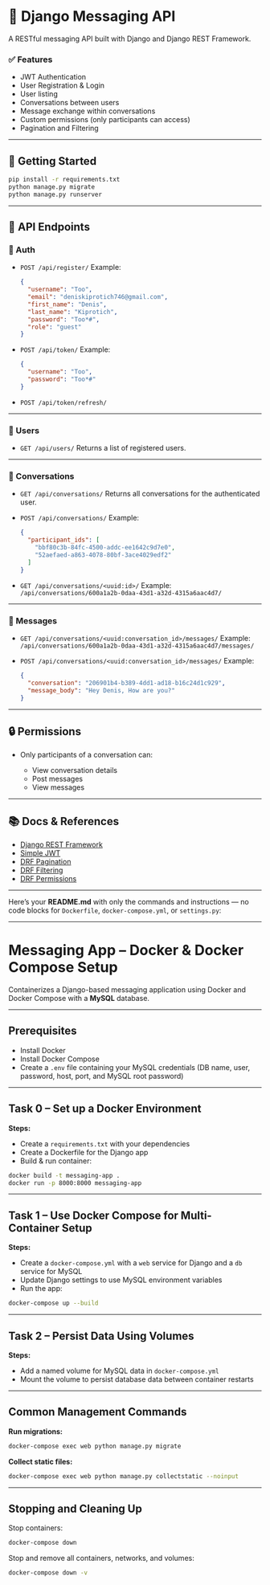 # 📨 Django Messaging API

A RESTful messaging API built with Django and Django REST Framework.

### ✅ Features

- JWT Authentication
- User Registration & Login
- User listing
- Conversations between users
- Message exchange within conversations
- Custom permissions (only participants can access)
- Pagination and Filtering

---

## 🚀 Getting Started

```bash
pip install -r requirements.txt
python manage.py migrate
python manage.py runserver
```

---

## 🔌 API Endpoints

### 🔐 Auth

* `POST /api/register/`
  Example:

  ```json
  {
    "username": "Too",
    "email": "deniskiprotich746@gmail.com",
    "first_name": "Denis",
    "last_name": "Kiprotich",
    "password": "Too*#",
    "role": "guest"
  }
  ```

* `POST /api/token/`
  Example:

  ```json
  {
    "username": "Too",
    "password": "Too*#"
  }
  ```

* `POST /api/token/refresh/`

---

### 👤 Users

* `GET /api/users/`
  Returns a list of registered users.

---

### 💬 Conversations

* `GET /api/conversations/`
  Returns all conversations for the authenticated user.

* `POST /api/conversations/`
  Example:

  ```json
  {
    "participant_ids": [
      "bbf80c3b-84fc-4500-addc-ee1642c9d7e0",
      "52aefaed-a863-4078-80bf-3ace4029edf2"
    ]
  }
  ```

* `GET /api/conversations/<uuid:id>/`
  Example:
  `/api/conversations/600a1a2b-0daa-43d1-a32d-4315a6aac4d7/`

---

### 📨 Messages

* `GET /api/conversations/<uuid:conversation_id>/messages/`
  Example:
  `/api/conversations/600a1a2b-0daa-43d1-a32d-4315a6aac4d7/messages/`

* `POST /api/conversations/<uuid:conversation_id>/messages/`
  Example:

  ```json
  {
    "conversation": "206901b4-b389-4dd1-ad18-b16c24d1c929",
    "message_body": "Hey Denis, How are you?"
  }
  ```

---

## 🔒 Permissions

* Only participants of a conversation can:

  * View conversation details
  * Post messages
  * View messages

---

## 📚 Docs & References

* [Django REST Framework](https://www.django-rest-framework.org/)
* [Simple JWT](https://django-rest-framework-simplejwt.readthedocs.io/)
* [DRF Pagination](https://www.django-rest-framework.org/api-guide/pagination/)
* [DRF Filtering](https://www.django-rest-framework.org/api-guide/filtering/)
* [DRF Permissions](https://www.django-rest-framework.org/api-guide/permissions/)

---

Here’s your **README.md** with only the commands and instructions — no code blocks for `Dockerfile`, `docker-compose.yml`, or `settings.py`:

---

# Messaging App – Docker & Docker Compose Setup

Containerizes a Django-based messaging application using Docker and Docker Compose with a **MySQL** database.

---

## **Prerequisites**

* Install Docker
* Install Docker Compose
* Create a `.env` file containing your MySQL credentials (DB name, user, password, host, port, and MySQL root password)

---

## **Task 0 – Set up a Docker Environment**

**Steps:**

* Create a `requirements.txt` with your dependencies
* Create a Dockerfile for the Django app
* Build & run container:

```bash
docker build -t messaging-app .
docker run -p 8000:8000 messaging-app
```

---

## **Task 1 – Use Docker Compose for Multi-Container Setup**

**Steps:**

* Create a `docker-compose.yml` with a `web` service for Django and a `db` service for MySQL
* Update Django settings to use MySQL environment variables
* Run the app:

```bash
docker-compose up --build
```

---

## **Task 2 – Persist Data Using Volumes**

**Steps:**

* Add a named volume for MySQL data in `docker-compose.yml`
* Mount the volume to persist database data between container restarts

---

## **Common Management Commands**

**Run migrations:**

```bash
docker-compose exec web python manage.py migrate
```

**Collect static files:**

```bash
docker-compose exec web python manage.py collectstatic --noinput
```

---

## **Stopping and Cleaning Up**

Stop containers:

```bash
docker-compose down
```

Stop and remove all containers, networks, and volumes:

```bash
docker-compose down -v
```
